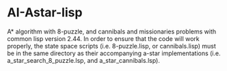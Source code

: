 # AI-Astar-lisp
A* algorithm with 8-puzzle, and cannibals and missionaries problems with common lisp version 2.44.
In order to ensure that the code will work properly, the state space scripts (i.e. 8-puzzle.lisp, or cannibals.lisp) must be in the same directory as their accompanying a-star implementations (i.e. a_star_search_8_puzzle.lsp, and a_star_cannibals.lsp). 
